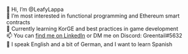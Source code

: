 👋 Hi, I’m @LeafyLappa  
👀 I’m most interested in functional programming and Ethereum smart contracts  
🌱 Currently learning KorGE and best practices in game development  
📫 You can [find me on LinkedIn](https://www.linkedin.com/in/mihail-ashkadov/) or DM me on Discord: Greentail#5632   
💬 I speak English and a bit of German, and I want to learn Spanish  
